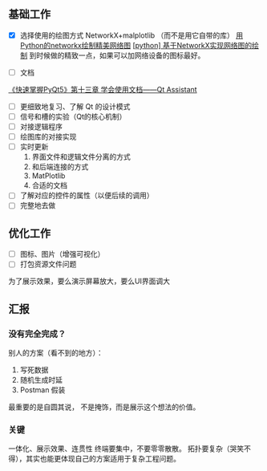 ## 基础工作
- [x] 选择使用的绘图方式
NetworkX+malplotlib （而不是用它自带的库）
[用Python的networkx绘制精美网络图](https://blog.csdn.net/qq951127336/article/details/54586869)
[[python] 基于NetworkX实现网络图的绘制](https://blog.csdn.net/LuohenYJ/article/details/102787660)
到时候做的精致一点，如果可以加网络设备的图标最好。

- [ ] 文档

[《快速掌握PyQt5》第十三章 学会使用文档——Qt Assistant](https://blog.csdn.net/La_vie_est_belle/article/details/82662937)

	
- [ ] 更细致地复习、了解 Qt 的设计模式
- [ ] 信号和槽的实验（Qt的核心机制）
- [ ] 对接逻辑程序
- [ ] 绘图库的对接实现
- [ ] 实时更新
	1. 界面文件和逻辑文件分离的方式
	1. 和后端连接的方式
	1. MatPlotlib
	1. 合适的文档
- [ ] 了解对应的控件的属性（以便后续的调用）
- [ ] 完整地去做

## 优化工作
- [ ] 图标、图片（增强可视化）
- [ ] 打包资源文件问题

为了展示效果，要么演示屏幕放大，要么UI界面调大

## 汇报
### 没有完全完成？
别人的方案（看不到的地方）：
1. 写死数据
1. 随机生成时延
1. Postman 假装

最重要的是自圆其说，
不是掩饰，而是展示这个想法的价值。

### 关键
一体化、展示效果、连贯性
终端要集中，不要零零散散。
拓扑要复杂（哭笑不得），其实也能更体现自己的方案适用于复杂工程问题。